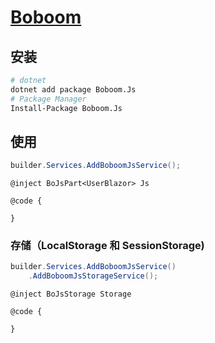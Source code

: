 # [Boboom](https://github.com/chenshenchao/boboom-js)

## 安装

```bash
# dotnet
dotnet add package Boboom.Js
# Package Manager
Install-Package Boboom.Js
```

## 使用

```csharp
builder.Services.AddBoboomJsService();
```

```razor
@inject BoJsPart<UserBlazor> Js

@code {

}
```

### 存储（LocalStorage 和 SessionStorage)

```csharp
builder.Services.AddBoboomJsService()
	.AddBoboomJsStorageService();
```

```razor
@inject BoJsStorage Storage

@code {

}
```
